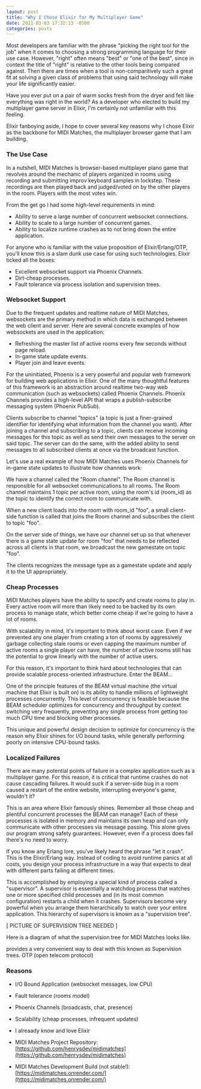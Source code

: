 ```yaml
---
layout: post
title: "Why I Chose Elixir for My Multiplayer Game"
date: 2021-03-03 17:32:13 -0500
categories: posts
---
```


Most developers are familiar with the phrase "picking the right tool for the job" when it comes to choosing a strong programming language for their use case. However, "right" often means "best" or "one of the best", since in context the title of "right" is relative to the other tools being compared against. Then there are times when a tool is non-comparitively such a great fit at solving a given class of problems that using said technology will make your life significantly easier.

Have you ever put on a pair of warm socks fresh from the dryer and felt like everything was right in the world? As a developer who elected to build my multiplayer game server in Elixir, I'm certainly not unfamiliar with this feeling.

Elixir fanboying aside, I hope to cover several key reasons why I chose Elixir as the backbone for MIDI Matches, the multiplayer browser game that I am building.

### The Use Case

In a nutshell, MIDI Matches is browser-based multiplayer piano game that revolves around the mechanic of players organized in rooms using recording and submitting improv keyboard samples in lockstep. These recordings are then played back and judged/voted on by the other players in the room. Players with the most votes win.

From the get go I had some high-level requirements in mind:

- Ability to serve a large number of concurrent websocket connections.
- Ability to scale to a large number of concurrent games.
- Ability to localize runtime crashes as to not bring down the entire application.

For anyone who is familiar with the value proposition of Elixir/Erlang/OTP, you'll know this is a slam dunk use case for using such technologies. Elixir ticked all the boxes:

- Excellent websocket support via Phoenix Channels.
- Dirt-cheap processes.
- Fault tolerance via process isolation and supervision trees.

### Websocket Support

Due to the frequent updates and realtime nature of MIDI Matches, websockets are the primary method in which data is exchanged between the web client and server. Here are several concrete examples of how websockets are used in the application:

- Refreshing the master list of active rooms every few seconds without page reload.
- In-game state update events.
- Player join and leave events.

For the uninitiated, Phoenix is a very powerful and popular web framework for building web applications in Elixir. One of the many thoughtful features of this framework is an abstraction around realtime two-way web communication (such as websockets) called Phoenix Channels. Phoenix Channels provides a high-level API that wraps a publish-subscribe messaging system (Phoenix PubSub).

Clients subscribe to channel "topics" (a topic is just a finer-grained identifier for identifying what information from the channel you want). After joining a channel and subscribing to a topic, clients can receive incoming messages for this topic as well as send their own messages to the server on said topic. The server can do the same, with the added ability to send messages to all subscribed clients at once via the broadcast function.

Let's use a real example of how MIDI Matches uses Phoenix Channels for in-game state updates to illustrate how channels work:

We have a channel called the "Room channel". The Room channel is responsible for all websocket communications to all rooms. The Room channel maintains 1 topic per active room, using the room's id (room_id) as the topic to identify the correct room to communicate with.

When a new client loads into the room with room_id "foo", a small client-side function is called that joins the Room channel and subscribes the client to topic "foo".

On the server side of things, we have our channel set up so that whenever there is a game state update for room "foo" that needs to be reflected across all clients in that room, we broadcast the new gamestate on topic "foo".

The clients recognizes the message type as a gamestate update and apply it to the UI appropriately.

### Cheap Processes

MIDI Matches players have the ability to specify and create rooms to play in. Every active room will more than likely need to be backed by its own process to manage state, which better come cheap if we're going to have a lot of rooms.

With scalability in mind, it's important to think about worst case. Even if we prevented any one player from creating a ton of rooms by aggressively garbage collecting stale rooms or even capping the maximum number of active rooms a single player can have, the number of active rooms still has the potential to grow linearly with the number of active users.

For this reason, it's important to think hard about technologies that can provide scalable process-oriented infrastructure. Enter the BEAM...

One of the principle features of the BEAM virtual machine (the virtual machine that Elixir is built on) is its ability to handle millions of lightweight processes concurrently. This level of concurrency is feasible because the BEAM scheduler optimizes for concurrency and throughput by context switching very frequently, preventing any single process from getting too much CPU time and blocking other processes.

This unique and powerful design decision to optimize for concurrency is the reason why Elixir shines for I/O bound tasks, while generally performing poorly on intensive CPU-bound tasks.

### Localized Failures

There are many potential points of failure in a complex application such as a multiplayer game. For this reason, it is critical that runtime crashes do not cause cascading failures. It would suck if a server-side bug in a room caused a restart of the entire website, interrupting everyone's game, wouldn't it?

This is an area where Elixir famously shines. Remember all those cheap and plentiful concurrent processes the BEAM can manage? Each of these processes is isolated in memory and maintains its own heap and can only communicate with other processes via message passing. This alone gives our program strong safety guarantees. However, even if a process does fail there's no need to worry.

If you know any Erlang lore, you've likely heard the phrase "let it crash". This is the Elixir/Erlang way. Instead of coding to avoid runtime panics at all costs, you design your process infrastructure in a way that expects to deal with different parts failing at different times.

This is accomplished by employing a special kind of process called a "supervisor". A supervisor is essentially a watchdog process that watches one or more specified child processes and (in its most common configuration) restarts a child when it crashes. Supervisors become very powerful when you arrange them hierarchically to watch over your entire application. This hierarchy of supervisors is known as a "supervision tree".

[ PICTURE OF SUPERVISION TREE NEEDED ]

Here is a diagram of what the supervision tree for MIDI Matches looks like.

provides a very convenient way to deal with this known as Supervision trees. OTP (open telecom protocol)

<!-- Each process maintains its own state in its own heap and can only communicate with other processes via message passing.
isolated -->

### Reasons

- I/O Bound Application (websocket messages, low CPU)
- Fault tolerance (rooms model)
- Phoenix Channels (broadcasts, chat, presence)
- Scalability (cheap processes, infrequent updates)
- I alreaady know and love Elixir

- MIDI Matches Project Repository: [https://github.com/henrysdev/midimatches](https://github.com/henrysdev/midimatches)
- MIDI Matches Development Build (not stable!): [https://midimatches.onrender.com/](https://midimatches.onrender.com/)
